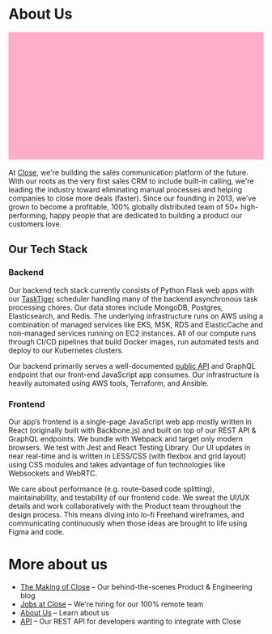# About Us

![banner](./images/banner.jpg)

At [Close](https://close.com/), we're building the sales communication platform of the future. With our roots as the very first sales CRM to include built-in calling, we're leading the industry toward eliminating manual processes and helping companies to close more deals (faster). Since our founding in 2013, we've grown to become a profitable, 100% globally distributed team of 50+ high-performing, happy people that are dedicated to building a product our customers love.

## Our Tech Stack

### Backend

Our backend tech stack currently consists of Python Flask web apps with our [TaskTiger](https://github.com/closeio/tasktiger) scheduler handling many of the backend asynchronous task processing chores. Our data stores include MongoDB, Postgres, Elasticsearch, and Redis. The underlying infrastructure runs on AWS using a combination of managed services like EKS, MSK, RDS and ElasticCache and non-managed services running on EC2 instances. All of our compute runs through CI/CD pipelines that build Docker images, run automated tests and deploy to our Kubernetes clusters. 

Our backend primarily serves a well-documented [public API](https://developer.close.com/) and GraphQL endpoint that our front-end JavaScript app consumes. Our infrastructure is heavily automated using AWS tools, Terraform, and Ansible.

### Frontend

Our app’s frontend is a single-page JavaScript web app mostly written in React (originally built with Backbone.js) and built on top of our REST API & GraphQL endpoints. We bundle with Webpack and target only modern browsers. We test with Jest and React Testing Library. Our UI updates in near real-time and is written in LESS/CSS (with flexbox and grid layout) using CSS modules and takes advantage of fun technologies like Websockets and WebRTC. 

We care about performance (e.g. route-based code splitting), maintainability, and testability of our frontend code. We sweat the UI/UX details and work collaboratively with the Product team throughout the design process. This means diving into lo-fi Freehand wireframes, and communicating continuously when those ideas are brought to life using Figma and code.

# More about us

- [The Making of Close](https://making.close.com/) – Our behind-the-scenes Product & Engineering blog
- [Jobs at Close](https://jobs.lever.co/close.io/) – We're hiring for our 100% remote team
- [About Us](https://close.com/about) – Learn about us
- [API](https://developer.close.com/) – Our REST API for developers wanting to integrate with Close
